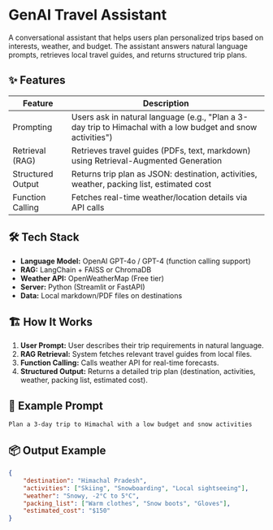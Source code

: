 # GenAI Travel Assistant

A conversational assistant that helps users plan personalized trips based on interests, weather, and budget. The assistant answers natural language prompts, retrieves local travel guides, and returns structured trip plans.

## ✨ Features

| Feature            | Description                                                                 |
|--------------------|-----------------------------------------------------------------------------|
| Prompting          | Users ask in natural language (e.g., "Plan a 3-day trip to Himachal with a low budget and snow activities") |
| Retrieval (RAG)    | Retrieves travel guides (PDFs, text, markdown) using Retrieval-Augmented Generation |
| Structured Output  | Returns trip plan as JSON: destination, activities, weather, packing list, estimated cost |
| Function Calling   | Fetches real-time weather/location details via API calls                    |

## 🛠️ Tech Stack

- **Language Model:** OpenAI GPT-4o / GPT-4 (function calling support)
- **RAG:** LangChain + FAISS or ChromaDB
- **Weather API:** OpenWeatherMap (Free tier)
- **Server:** Python (Streamlit or FastAPI)
- **Data:** Local markdown/PDF files on destinations

## 🏗️ How It Works

1. **User Prompt:** User describes their trip requirements in natural language.
2. **RAG Retrieval:** System fetches relevant travel guides from local files.
3. **Function Calling:** Calls weather API for real-time forecasts.
4. **Structured Output:** Returns a detailed trip plan (destination, activities, weather, packing list, estimated cost).

## 🚀 Example Prompt

```
Plan a 3-day trip to Himachal with a low budget and snow activities
```

## 📦 Output Example

```json
{
    "destination": "Himachal Pradesh",
    "activities": ["Skiing", "Snowboarding", "Local sightseeing"],
    "weather": "Snowy, -2°C to 5°C",
    "packing_list": ["Warm clothes", "Snow boots", "Gloves"],
    "estimated_cost": "$150"
}
```











